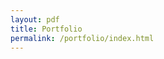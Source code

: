 ```yaml
---
layout: pdf
title: Portfolio
permalink: /portfolio/index.html
---
```

<!-- <iframe src="portfolio/index.html" width="100%" height="500px" style="border:none;"></iframe> -->